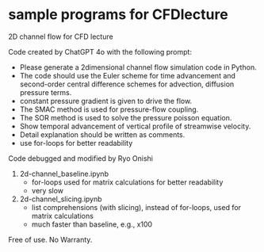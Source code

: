 # sample programs for CFDlecture
2D channel flow for CFD lecture

Code created by ChatGPT 4o with the following prompt:
- Please generate a 2dimensional channel flow simulation code in Python.
- The code should use the Euler scheme for time advancement and second-order central difference schemes for advection, diffusion pressure terms.
- constant pressure gradient is given to drive the flow.
- The SMAC method is used for pressure-flow coupling.
- The SOR method is used to solve the pressure poisson equation.
- Show temporal advancement of vertical profile of streamwise velocity.
- Detail explanation should be written as comments.
- use for-loops for better readability

Code debugged and modified by Ryo Onishi

1. 2d-channel_baseline.ipynb
   - for-loops used for matrix calculations for better readability
   - very slow
1. 2d-channel_slicing.ipynb
   - list comprehensions (with slicing), instead of for-loops, used for matrix calculations
   - much faster than baseline, e.g., x100

Free of use. No Warranty.
